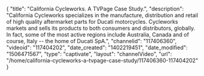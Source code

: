 {
    "title": "California Cycleworks. A TVPage Case Study.",
    "description": "California Cycleworks specializes in the manufacture, distribution and retail of high quality aftermarket parts for Ducati motorcycles. Cycleworks markets and sells its products to both consumers and distributors, globally. In fact, some of the most active regions include Australia, Canada and of course, Italy -- the home of Ducati SpA.",
    "channelid": "117406360",
    "videoid": "117404202",
    "date_created": "1402219451",
    "date_modified": "1506471567",
    "type": "captivate",
    "layout": "channelVideo",
    "url": "\/home\/california-cycleworks-a-tvpage-case-study\/117406360-117404202"
}
